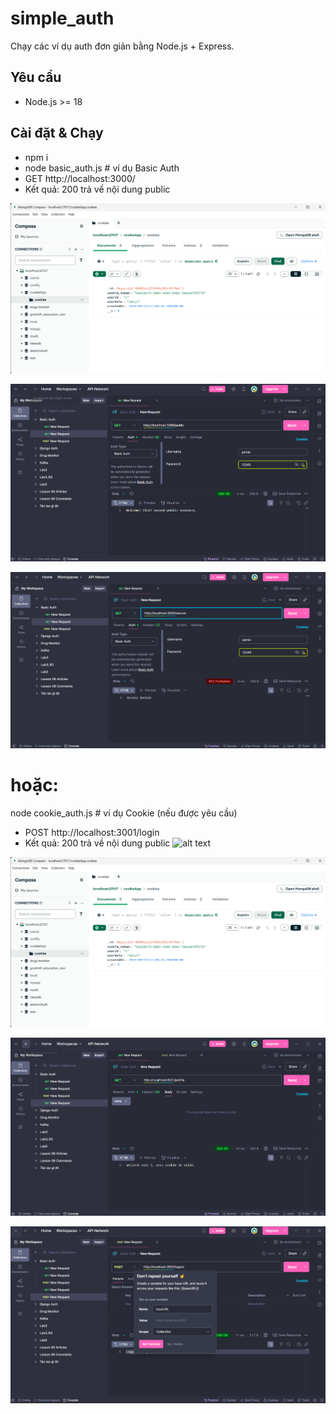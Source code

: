 # simple_auth


Chạy các ví dụ auth đơn giản bằng Node.js + Express.


## Yêu cầu
- Node.js >= 18


## Cài đặt & Chạy

- npm i
- node basic_auth.js # ví dụ Basic Auth
- GET http://localhost:3000/
- Kết quả: 200 trả về nội dung public

![alt text](public/img/image-1.png)

![alt text](public/img/image-2.png)

![alt text](public/img/image-3.png)
# hoặc:
node cookie_auth.js # ví dụ Cookie (nếu được yêu cầu)
- POST http://localhost:3001/login
- Kết quả: 200 trả về nội dung public
![alt text](public/img/image.png)

![alt text](public/img/image-1.png)

![alt text](public/img/image-4.png)

![alt text](public/img/image-5.png)